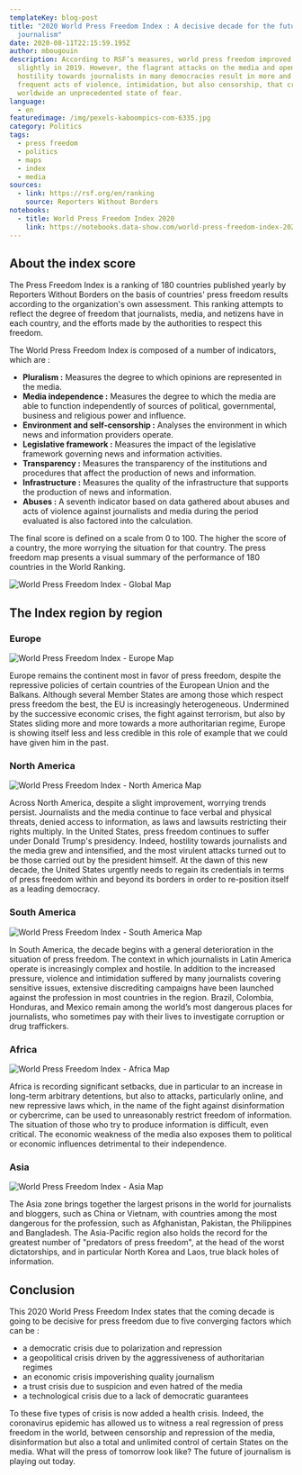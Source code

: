 ```yaml
---
templateKey: blog-post
title: "2020 World Press Freedom Index : A decisive decade for the future of
  journalism"
date: 2020-08-11T22:15:59.195Z
author: mbougouin
description: According to RSF’s measures, world press freedom improved very
  slightly in 2019. However, the flagrant attacks on the media and open
  hostility towards journalists in many democracies result in more and more
  frequent acts of violence, intimidation, but also censorship, that create
  worldwide an unprecedented state of fear.
language:
  - en
featuredimage: /img/pexels-kaboompics-com-6335.jpg
category: Politics
tags:
  - press freedom
  - politics
  - maps
  - index
  - media
sources:
  - link: https://rsf.org/en/ranking
    source: Reporters Without Borders
notebooks:
  - title: World Press Freedom Index 2020
    link: https://notebooks.data-show.com/world-press-freedom-index-2020/#world-press-freedom-index-2020
---
```

## About the index score

The Press Freedom Index is a ranking of 180 countries published yearly by Reporters Without Borders on the basis of countries' press freedom results according to the organization's own assessment. This ranking attempts to reflect the degree of freedom that journalists, media, and netizens have in each country, and the efforts made by the authorities to respect this freedom.

The World Press Freedom Index is composed of a number of indicators, which are :

* **Pluralism :** Measures the degree to which opinions are represented in the media.
* **Media independence :** Measures the degree to which the media are able to function independently of sources of political, governmental, business and religious power and influence.
* **Environment and self-censorship :** Analyses the environment in which news and information providers operate.
* **Legislative framework :** Measures the impact of the legislative framework governing news and information activities.
* **Transparency :** Measures the transparency of the institutions and procedures that affect the production of news and information.
* **Infrastructure :** Measures the quality of the infrastructure that supports the production of news and information.
* **Abuses :** A seventh indicator based on data gathered about abuses and acts of violence against journalists and media during the period evaluated is also factored into the calculation.

The final score is defined on a scale from 0 to 100. The higher the score of a country, the more worrying the situation for that country. The press freedom map presents a visual summary of the performance of 180 countries in the World Ranking. 

![World Press Freedom Index - Global Map](/img/world_press_freedom_index_2020_map.png "World Press Freedom Index 2020")

## The Index region by region

### Europe

![World Press Freedom Index - Europe Map](/img/world_press_freedom_index_2020_europe_map.png "Press Freedom Index 2020 in Europe")

Europe remains the continent most in favor of press freedom, despite the repressive policies of certain countries of the European Union and the Balkans. Although several Member States are among those which respect press freedom the best, the EU is increasingly heterogeneous. Undermined by the successive economic crises, the fight against terrorism, but also by States sliding more and more towards a more authoritarian regime, Europe is showing itself less and less credible in this role of example that we could have given him in the past.

### North America

![World Press Freedom Index - North America Map](/img/world_press_freedom_index_2020_north_america_map.png "Press Freedom Index 2020 in North America")

Across North America, despite a slight improvement, worrying trends persist. Journalists and the media continue to face verbal and physical threats, denied access to information, as laws and lawsuits restricting their rights multiply. In the United States, press freedom continues to suffer under Donald Trump's presidency. Indeed, hostility towards journalists and the media grew and intensified, and the most virulent attacks turned out to be those carried out by the president himself. At the dawn of this new decade, the United States urgently needs to regain its credentials in terms of press freedom within and beyond its borders in order to re-position itself as a leading democracy.

### South America

![World Press Freedom Index - South America Map](/img/world_press_freedom_index_2020_south_america_map.png "Press Freedom Index 2020 in South America")

In South America, the decade begins with a general deterioration in the situation of press freedom. The context in which journalists in Latin America operate is increasingly complex and hostile. In addition to the increased pressure, violence and intimidation suffered by many journalists covering sensitive issues, extensive discrediting campaigns have been launched against the profession in most countries in the region. Brazil, Colombia, Honduras, and Mexico remain among the world’s most dangerous places for journalists, who sometimes pay with their lives to investigate corruption or drug traffickers.

### Africa

![World Press Freedom Index - Africa Map](/img/world_press_freedom_index_2020_africa_map.png "Press Freedom Index 2020 in Africa")

Africa is recording significant setbacks, due in particular to an increase in long-term arbitrary detentions, but also to attacks, particularly online, and new repressive laws which, in the name of the fight against disinformation or cybercrime, can be used to unreasonably restrict freedom of information. The situation of those who try to produce information is difficult, even critical. The economic weakness of the media also exposes them to political or economic influences detrimental to their independence.

### Asia

![World Press Freedom Index - Asia Map](/img/world_press_freedom_index_2020_asia_map.png "Press Freedom Index 2020 in Asia")

The Asia zone brings together the largest prisons in the world for journalists and bloggers, such as China or Vietnam, with countries among the most dangerous for the profession, such as Afghanistan, Pakistan, the Philippines and Bangladesh. The Asia-Pacific region also holds the record for the greatest number of "predators of press freedom", at the head of the worst dictatorships, and in particular North Korea and Laos, true black holes of information.

## Conclusion

This 2020 World Press Freedom Index states that the coming decade is going to be decisive for press freedom due to five converging factors which can be :

* a democratic crisis due to polarization and repression
* a geopolitical crisis driven by the aggressiveness of authoritarian regimes
* an economic crisis impoverishing quality journalism
* a trust crisis due to suspicion and even hatred of the media
* a technological crisis due to a lack of democratic guarantees

To these five types of crisis is now added a health crisis. Indeed, the coronavirus epidemic has allowed us to witness a real regression of press freedom in the world, between censorship and repression of the media, disinformation but also a total and unlimited control of certain States on the media. What will the press of tomorrow look like? The future of journalism is playing out today.